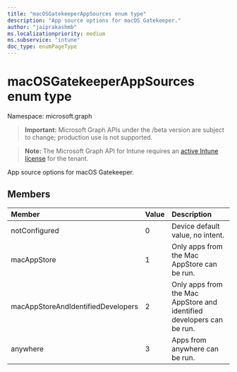 ```yaml
---
title: "macOSGatekeeperAppSources enum type"
description: "App source options for macOS Gatekeeper."
author: "jaiprakashmb"
ms.localizationpriority: medium
ms.subservice: "intune"
doc_type: enumPageType
---
```


# macOSGatekeeperAppSources enum type

Namespace: microsoft.graph
> **Important:** Microsoft Graph APIs under the /beta version are subject to change; production use is not supported.

> **Note:** The Microsoft Graph API for Intune requires an [active Intune license](https://go.microsoft.com/fwlink/?linkid=839381) for the tenant.


App source options for macOS Gatekeeper.

## Members
|Member|Value|Description|
|:---|:---|:---|
|notConfigured|0|Device default value, no intent.|
|macAppStore|1|Only apps from the Mac AppStore can be run.|
|macAppStoreAndIdentifiedDevelopers|2|Only apps from the Mac AppStore and identified developers can be run.|
|anywhere|3|Apps from anywhere can be run.|
